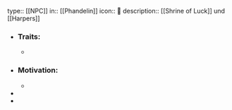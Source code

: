 type:: [[NPC]]
in:: [[Phandelin]] 
icon:: 👤
description:: [[Shrine of Luck]] und [[Harpers]]

- ### Traits:
	-
- ### Motivation:
	-
-
-